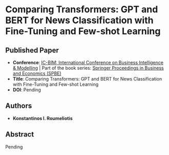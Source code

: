 # Comparing Transformers: GPT and BERT for News Classification with Fine-Tuning and Few-shot Learning

## Published Paper
* **Conference**: [IC-BIM: International Conference on Business Intelligence & Modelling](https://link.springer.com/conference/icbim) | Part of the book series: [Springer Proceedings in Business and Economics (SPBE)](https://www.springer.com/series/11960)
* **Title**: Comparing Transformers: GPT and BERT for News Classification with Fine-Tuning and Few-shot Learning
* **DOI**: Pending

## Authors
* **Konstantinos I. Roumeliotis**

## Abstract
Pending
